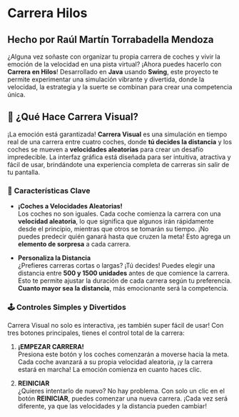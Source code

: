 # Carrera Hilos
## Hecho por Raúl Martín Torrabadella Mendoza

¿Alguna vez soñaste con organizar tu propia carrera de coches y vivir la emoción de la velocidad en una pista virtual? ¡Ahora puedes hacerlo con **Carrera en Hilos**! Desarrollado en **Java** usando **Swing**, este proyecto te permite experimentar una simulación vibrante y divertida, donde la velocidad, la estrategia y la suerte se combinan para crear una competencia única.

## 🚗 ¿Qué Hace Carrera Visual?

¡La emoción está garantizada! **Carrera Visual** es una simulación en tiempo real de una carrera entre cuatro coches, donde **tú decides la distancia** y los coches se mueven a **velocidades aleatorias** para crear un desafío impredecible. La interfaz gráfica está diseñada para ser intuitiva, atractiva y fácil de usar, brindándote una experiencia completa de carreras sin salir de tu pantalla.

### 🏁 **Características Clave**

- **¡Coches a Velocidades Aleatorias!**  
  Los coches no son iguales. Cada coche comienza la carrera con una **velocidad aleatoria**, lo que significa que algunos irán rápidamente desde el principio, mientras que otros se tomarán su tiempo. ¡No puedes predecir quién ganará hasta que cruzen la meta! Esto agrega un **elemento de sorpresa** a cada carrera.

- **Personaliza la Distancia**  
  ¿Prefieres carreras cortas o largas? ¡Tú decides! Puedes elegir una distancia entre **500 y 1500 unidades** antes de que comience la carrera. Esto te permite ajustar la duración de cada carrera según tu preferencia. **Cuanto mayor sea la distancia**, más emocionante será la competencia.

### 🕹️ **Controles Simples y Divertidos**

Carrera Visual no solo es interactiva, ¡es también super fácil de usar! Con tres botones principales, tienes el control total de la carrera:

1. **¡EMPEZAR CARRERA!**  
   Presiona este botón y los coches comenzarán a moverse hacia la meta. Cada coche avanzará a su propia velocidad aleatoria, ¡y la carrera estará en marcha! La emoción comienza en cuanto haces clic.

2. **REINICIAR**  
   ¿Quieres intentarlo de nuevo? No hay problema. Con solo un clic en el botón **REINICIAR**, puedes comenzar una nueva carrera. ¡Cada vez será diferente, ya que las velocidades y la distancia pueden cambiar!



